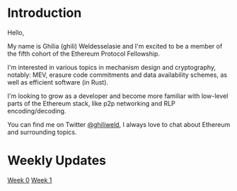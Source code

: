 # Introduction

Hello,

My name is Ghilia (ghili) Weldesselasie and I'm excited to be a member of the fifth cohort of the Ethereum Protocol Fellowship.

I'm interested in various topics in mechanism design and cryptography, notably: MEV, erasure code commitments and data availability schemes, as well as efficient software (in Rust).

I'm looking to grow as a developer and become more familiar with low-level parts of the Ethereum stack, like p2p networking and RLP encoding/decoding.

You can find me on Twitter [@ghiliweld](https://twitter.com/ghiliweld), I always love to chat about Ethereum and surrounding topics.

# Weekly Updates
[Week 0](https://hackmd.io/@ghili/HJoy-VBS0)
[Week 1](https://hackmd.io/@ghili/ry9-_kISR)

